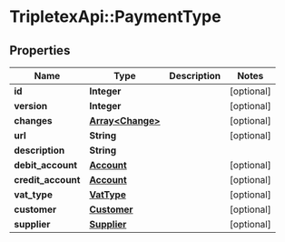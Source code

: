 # TripletexApi::PaymentType

## Properties
Name | Type | Description | Notes
------------ | ------------- | ------------- | -------------
**id** | **Integer** |  | [optional] 
**version** | **Integer** |  | [optional] 
**changes** | [**Array&lt;Change&gt;**](Change.md) |  | [optional] 
**url** | **String** |  | [optional] 
**description** | **String** |  | 
**debit_account** | [**Account**](Account.md) |  | [optional] 
**credit_account** | [**Account**](Account.md) |  | [optional] 
**vat_type** | [**VatType**](VatType.md) |  | [optional] 
**customer** | [**Customer**](Customer.md) |  | [optional] 
**supplier** | [**Supplier**](Supplier.md) |  | [optional] 


